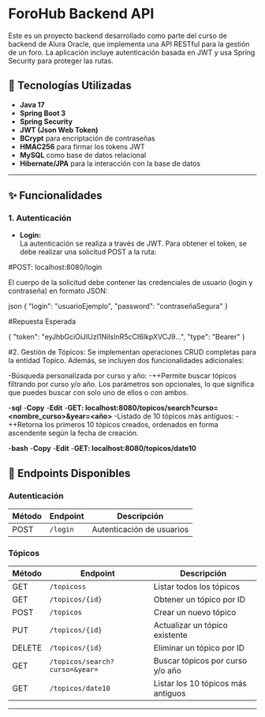 # ForoHub Backend API

Este es un proyecto backend desarrollado como parte del curso de backend de Alura Oracle, que implementa una API RESTful para la gestión de un foro. La aplicación incluye autenticación basada en JWT y usa Spring Security para proteger las rutas.

## 🚀 Tecnologías Utilizadas
- **Java 17**
- **Spring Boot 3**
- **Spring Security**
- **JWT (Json Web Token)**
- **BCrypt** para encriptación de contraseñas
- **HMAC256** para firmar los tokens JWT
- **MySQL** como base de datos relacional
- **Hibernate/JPA** para la interacción con la base de datos

---

## ✨ Funcionalidades

### **1. Autenticación**
- **Login:**  
  La autenticación se realiza a través de JWT. Para obtener el token, se debe realizar una solicitud POST a la ruta:

#POST: localhost:8080/login

El cuerpo de la solicitud debe contener las credenciales de usuario (login y contraseña) en formato JSON:

json
{
  "login": "usuarioEjemplo",
  "password": "contraseñaSegura"
}

#Repuesta Esperada

{
  "token": "eyJhbGciOiJIUzI1NiIsInR5cCI6IkpXVCJ9...",
  "type": "Bearer"
}

#2. Gestión de Tópicos:
Se implementan operaciones CRUD completas para la entidad Topico. Además, se incluyen dos funcionalidades adicionales:

-Búsqueda personalizada por curso y año:
-++Permite buscar tópicos filtrando por curso y/o año. Los parámetros son opcionales, lo que significa que puedes buscar con solo uno de ellos o con ambos.

  -**sql**
  -**Copy**
  -**Edit**
  -**GET: localhost:8080/topicos/search?curso=<nombre_curso>&year=<año>**
-Listado de 10 tópicos más antiguos:
-++Retorna los primeros 10 tópicos creados, ordenados en forma ascendente según la fecha de creación.

  -**bash**
  -**Copy**
  -**Edit**
  -**GET: localhost:8080/topicos/date10**

## 📂 Endpoints Disponibles

### **Autenticación**
| Método | Endpoint    | Descripción                 |
|--------|-------------|-----------------------------|
| POST   | `/login`    | Autenticación de usuarios   |

### **Tópicos**
| Método | Endpoint                  | Descripción                                |
|--------|---------------------------|--------------------------------------------|
| GET    | `/topicoss`                 | Listar todos los tópicos                  |
| GET    | `/topicos/{id}`            | Obtener un tópico por ID                  |
| POST   | `/topicos`                 | Crear un nuevo tópico                     |
| PUT    | `/topicos/{id}`            | Actualizar un tópico existente            |
| DELETE | `/topicos/{id}`            | Eliminar un tópico por ID                 |
| GET    | `/topicos/search?curso=&year=` | Buscar tópicos por curso y/o año      |
| GET    | `/topicos/date10`          | Listar los 10 tópicos más antiguos        |
----------------------------------------------------------------------------------
